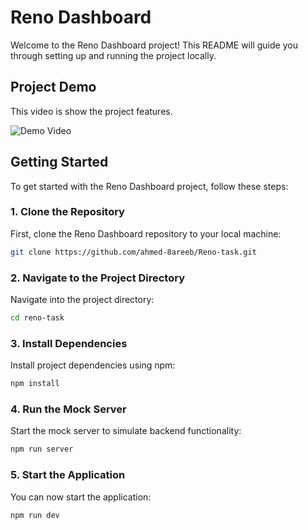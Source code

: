 # Reno Dashboard

Welcome to the Reno Dashboard project! This README will guide you through setting up and running the project locally.

## Project Demo

This video is show the project features.

![Demo Video](https://drive.google.com/file/d/1br5Ba5O_g_yUpNBbH1cfORngjRBRCcZj/view?usp=sharing)

## Getting Started

To get started with the Reno Dashboard project, follow these steps:

### 1. Clone the Repository

First, clone the Reno Dashboard repository to your local machine:

```bash
git clone https://github.com/ahmed-8areeb/Reno-task.git
```
### 2. Navigate to the Project Directory

Navigate into the project directory:

```bash
cd reno-task
```
### 3.  Install Dependencies

Install project dependencies using npm:

```bash
npm install
```
### 4.  Run the Mock Server

Start the mock server to simulate backend functionality:

```bash
npm run server
```
### 5.  Start the Application

You can now start the application:

```bash
npm run dev
```

